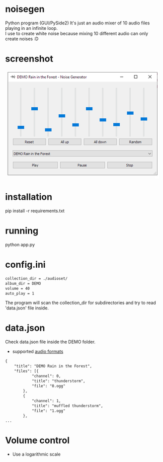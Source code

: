# noisegen
Python program (GUI/PySide2)
It's just an audio mixer of 10 audio files playing in an infinite loop.  
I use to create white noise because mixing 10 different audio can only create noises :D

# screenshot

![GUI Screenshot](https://github.com/dataserver/noisegen/blob/master/screenshot.png?raw=true "Gui screenshot")

# installation
pip install -r requirements.txt

# running
python app.py


# config.ini
```
collection_dir = ./audioset/
album_dir = DEMO
volume = 40
auto_play = 1
```

The program will scan the collection_dir for subdirectories and try to read 'data.json' file inside.

# data.json
Check data.json file inside the DEMO folder.
- supported [audio formats](http://www.pygame.org/docs/ref/mixer.html#pygame.mixer.Sound)
```
{
    "title": "DEMO Rain in the Forest",
    "files": [{
            "channel": 0,
            "title": "thunderstorm",
            "file": "0.ogg"
        },
        {
            "channel": 1,
            "title": "muffled thunderstorm",
            "file": "1.ogg"
        },
...
```

# Volume control
- Use a logarithmic scale
